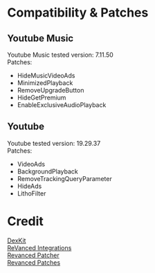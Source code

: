 # Compatibility & Patches

## Youtube Music
Youtube Music tested version: 7.11.50  
Patches:
- HideMusicVideoAds
- MinimizedPlayback
- RemoveUpgradeButton
- HideGetPremium
- EnableExclusiveAudioPlayback

## Youtube
Youtube tested version: 19.29.37  
Patches: 
- VideoAds
- BackgroundPlayback
- RemoveTrackingQueryParameter
- HideAds
- LithoFilter

# Credit

[DexKit](https://github.com/LuckyPray/DexKit)  
[ReVanced Integrations](https://github.com/ReVanced/revanced-integrations)  
[Revanced Patcher](https://github.com/ReVanced/revanced-patcher)  
[Revanced Patches](https://github.com/ReVanced/revanced-patches)  
